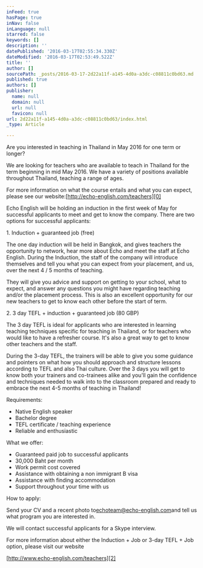 ```yaml
---
inFeed: true
hasPage: true
inNav: false
inLanguage: null
starred: false
keywords: []
description: ''
datePublished: '2016-03-17T02:55:34.330Z'
dateModified: '2016-03-17T02:53:49.522Z'
title: ''
author: []
sourcePath: _posts/2016-03-17-2d22a11f-a145-4d0a-a3dc-c08811c0bd63.md
published: true
authors: []
publisher:
  name: null
  domain: null
  url: null
  favicon: null
url: 2d22a11f-a145-4d0a-a3dc-c08811c0bd63/index.html
_type: Article

---
```

Are you interested in teaching in Thailand in May 2016 for one term or longer?

We are looking for teachers who are available to teach in Thailand for the term beginning in mid May 2016\. We have a variety of positions available throughout Thailand, teaching a range of ages.

For more information on what the course entails and what you can expect, please see our website:[http://echo-english.com/teachers][0]

Echo English will be holding an induction in the first week of May for successful applicants to meet and get to know the company. There are two options for successful applicants:

1\. Induction + guaranteed job (free)

The one day induction will be held in Bangkok, and gives teachers the opportunity to network, hear more about Echo and meet the staff at Echo English. During the Induction, the staff of the company will introduce themselves and tell you what you can expect from your placement, and us, over the next 4 / 5 months of teaching.

They will give you advice and support on getting to your school, what to expect, and answer any questions you might have regarding teaching and/or the placement process. This is also an excellent opportunity for our new teachers to get to know each other before the start of term.

2\. 3 day TEFL + induction + guaranteed job (80 GBP)

The 3 day TEFL is ideal for applicants who are interested in learning teaching techniques specific for teaching in Thailand, or for teachers who would like to have a refresher course. It's also a great way to get to know other teachers and the staff.

During the 3-day TEFL, the trainers will be able to give you some guidance and pointers on what how you should approach and structure lessons according to TEFL and also Thai culture. Over the 3 days you will get to know both your trainers and co-trainees alike and you'll gain the confidence and techniques needed to walk into to the classroom prepared and ready to embrace the next 4-5 months of teaching in Thailand!

Requirements:

- Native English speaker  
- Bachelor degree  
- TEFL certificate / teaching experience  
- Reliable and enthusiastic

What we offer:

- Guaranteed paid job to successful applicants  
- 30,000 Baht per month  
- Work permit cost covered  
- Assistance with obtaining a non immigrant B visa  
- Assistance with finding accommodation  
- Support throughout your time with us

How to apply:

Send your CV and a recent photo to[echoteam@echo-english.com][1]and tell us what program you are interested in.

We will contact successful applicants for a Skype interview.

For more information about either the Induction + Job or 3-day TEFL + Job option, please visit our website

[http://www.echo-english.com/teachers][2]

[0]: http://echo-english.com/teachers
[1]: mailto:echoteam@echo-english.com
[2]: http://www.echo-english.com/teachers